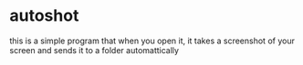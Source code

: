 # autoshot
this is a simple program that when you open it, it takes a screenshot of your screen and sends it to a folder automattically 
